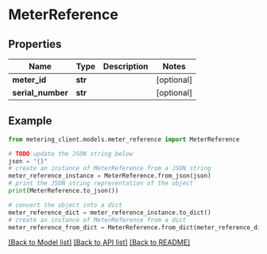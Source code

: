 # MeterReference


## Properties

Name | Type | Description | Notes
------------ | ------------- | ------------- | -------------
**meter_id** | **str** |  | [optional] 
**serial_number** | **str** |  | [optional] 

## Example

```python
from metering_client.models.meter_reference import MeterReference

# TODO update the JSON string below
json = "{}"
# create an instance of MeterReference from a JSON string
meter_reference_instance = MeterReference.from_json(json)
# print the JSON string representation of the object
print(MeterReference.to_json())

# convert the object into a dict
meter_reference_dict = meter_reference_instance.to_dict()
# create an instance of MeterReference from a dict
meter_reference_from_dict = MeterReference.from_dict(meter_reference_dict)
```
[[Back to Model list]](../README.md#documentation-for-models) [[Back to API list]](../README.md#documentation-for-api-endpoints) [[Back to README]](../README.md)


